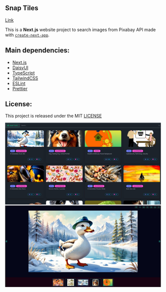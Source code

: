 ## Snap Tiles

[Link](https://snap-tiles-beryl.vercel.app/ 'Click to enter')

This is a **Next.js** website project to search images from Pixabay API made with [`create-next-app`](https://github.com/vercel/next.js/tree/canary/packages/create-next-app).

## Main dependencies:

- [Next.js](https://nextjs.org/ 'Next.js')
- [DaisyUI](https://daisyui.com/)
- [TypeScript](https://www.typescriptlang.org/ 'TypeScript')
- [TailwindCSS](https://tailwindcss.com/ 'TailwindCSS')
- [ESLint](https://eslint.org/ 'ESLint')
- [Prettier](https://prettier.io/ 'Prettier')

## License:

This project is released under the MIT [LICENSE](/LICENSE 'License')

![Snap Tiles screenshot 1](/screenshot_main.jpeg 'Snap Tiles screenshot 1')
![Snap Tiles screenshot 2](/screenshot_slider.jpeg 'Snap Tiles screenshot 2')
